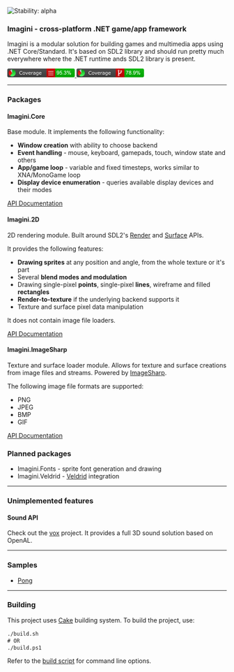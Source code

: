 ![Stability: alpha](https://img.shields.io/badge/stability-alpha-orange.svg)

### Imagini - cross-platform .NET game/app framework
Imagini is a modular solution for building games and multimedia apps using .NET Core/Standard. It's based on SDL2 library and should run pretty much everywhere where the .NET runtime ands SDL2 library is present.

[![Line coverage](docs/coverage/badge_linecoverage.png) ![Branch coverage](docs/coverage/badge_branchcoverage.png)](https://project-grove.github.io/imagini/coverage/)

---
### Packages
#### Imagini.Core
Base module. It implements the following functionality:
* **Window creation** with ability to choose backend
* **Event handling** - mouse, keyboard, gamepads, touch, window state and others
* **App/game loop** - variable and fixed timesteps, works similar to XNA/MonoGame loop
* **Display device enumeration** - queries available display devices and their modes

[API Documentation](https://project-grove.github.io/imagini/api/core/)

#### Imagini.2D
2D rendering module. Built around SDL2's [Render](https://wiki.libsdl.org/CategoryRender) and [Surface](https://wiki.libsdl.org/CategorySurface) APIs.

It provides the following features:
* **Drawing sprites** at any position and angle, from the whole texture or it's part
* Several **blend modes and modulation**
* Drawing single-pixel **points**, single-pixel **lines**, wireframe and filled **rectangles**
* **Render-to-texture** if the underlying backend supports it
* Texture and surface pixel data manipulation

It does not contain image file loaders.

[API Documentation](https://project-grove.github.io/imagini/api/2d/)


#### Imagini.ImageSharp
Texture and surface loader module. Allows for texture and surface creations from image files and streams. Powered by [ImageSharp](https://github.com/SixLabors/ImageSharp).

The following image file formats are supported:
* PNG
* JPEG
* BMP
* GIF

[API Documentation](https://project-grove.github.io/imagini/api/imagesharp/)

### Planned packages
* Imagini.Fonts - sprite font generation and drawing
* Imagini.Veldrid - [Veldrid](https://github.com/mellinoe/veldrid) integration
---
### Unimplemented features
#### Sound API
Check out the [vox](https://github.com/project-grove/vox) project. It provides a full 3D sound solution based on OpenAL.

---
### Samples
* [Pong](https://github.com/project-grove/imagini/blob/master/Samples/Pong/Game.cs)

---
### Building
This project uses [Cake](https://cakebuild.net/) building system. To build the project, use:
```
./build.sh
# OR
./build.ps1
```

Refer to the [build script](https://github.com/project-grove/imagini/blob/master/build.cake) for command line options.